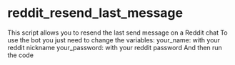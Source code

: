 # reddit_resend_last_message
This script allows you to resend the last send message on a Reddit chat
To use the bot you just need to change the variables:
your_name: with your reddit nickname
your_password: with your reddit password
And then run the code
